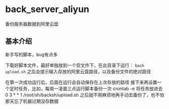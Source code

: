 # back_server_aliyun
备份服务器数据到阿里云盘

## 基本介绍
新手写的脚本，bug有点多

下载好脚本文件，最好单独放到一个空文件下，在此目录下运行：
`bash upload.sh`
之后会提示输入存放的阿里云盘路径，以及备份文件的绝对路径


在第一次成功运行后，后面在运行会自动保存在上次存放的路径
接下来再设置一个定时任务，比如，每周一凌晨三点运行脚本备份一次
crontab -e
将任务放进去
0 3 * * 1 /root/sh/backsh/upload.sh
之后就不用麻烦地再手动去备份了，也不怕那天忘了机器过期没存数据
